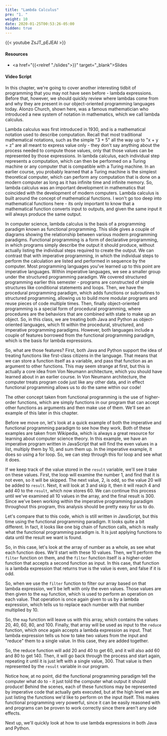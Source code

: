 ```yaml
---
title: "Lambda Calculus"
pre: "1. "
weight: 10
date: 2020-01-25T00:53:26-05:00
hidden: true
---
```


{{< youtube ZsJT_pEJEAI >}}

#### Resources

* <a href="{{<relref "./slides">}}" target="_blank">Slides</a>

#### Video Script

In this chapter, we're going to cover another interesting tidbit of programming that you may not have seen before - lambda expressions. Before that, however, we should quickly review where lambdas come from and why they are present in our object-oriented programming languages today. Alonzo Church, shown here, was a famous mathematician who introduced a new system of notation in mathematics, which we call lambda calculus.

Lambda calculus was first introduced in 1930, and is a mathematical notation used to describe computation. Recall that most traditional mathematical notations, such as the simple "3 + 5" all the way up to "x + y = z" are all meant to express value only - they don't say anything about the process needed to compute those values, only that those values can be represented by those expressions. In lambda calculus, each individual step represents a computation, which can then be performed on a Turing machine or any computer that is compatible with a Turing machine. In an earlier course, you probably learned that a Turing machine is the simplest theoretical computer, which can perform any computation that is done on a modern computer as long as it has infinite time and infinite memory. So, lambda calculus was an important development in mathematics that coincided with the development of modern computers. Lambda calculus is built around the concept of mathematical functions. I won't go too deep into mathematical functions here - its only important to know that a mathematical function converts input to outputs, and given the same input it will always produce the same output. 

In computer science, lambda calculus is the basis of a programming paradigm known as functional programming. This slide gives a couple of diagrams showing the relationship between various modern programming paradigms. Functional programming is a form of declarative programming, in which programs simply describe the output it should produce, without actually listing the individual steps required to create the output. We can contrast that with imperative programming, in which the individual steps to perform the calculation are listed and performed in sequence by the computer. Most programming languages you've learned up to this point are imperative languages. Within imperative languages, we see a smaller group under the structured programming paradigm. We covered structured programming earlier this semester - programs are constructed of simple structures like conditional statements and loops. Then, we have the procedural programming paradigm, which adds functions or subroutines to structured programming, allowing us to build more modular programs and reuse pieces of code multiple times. Then, finally object-oriented programming is a special form of procedural programming, where procedures are the behaviors that are combined with state to make up an object. So, in this class, we are treating both Java and Python as object-oriented languages, which fit within the procedural, structured, and imperative programming paradigms. However, both languages include a couple of features borrowed from the functional programming paradigm, which is the basis for lambda expressions. 

So, what are those features? First, both Java and Python support the idea of treating functions like first-class citizens in the language. That means that we can store a function itself as a variable, and pass that function as an argument to other functions. This may seem strange at first, but this is actually a core idea from Von Neumann architecture, which you should have learned about in an earlier course. In Von Neumann architecture, the computer treats program code just like any other data, and in effect functional programming allows us to do the same within our code!

The other concept taken from functional programming is the use of higher-order functions, which are simply functions in our program that can accept other functions as arguments and then make use of them. We'll see an example of this later in this chapter.

Before we move on, let's look at a quick example of both the imperative and functional programming paradigm to see how they work. Both of these examples are taken from Wikipedia, which is always a great resource for learning about computer science theory. In this example, we have an imperative program written in JavaScript that will find the even values in a list, multiply them by 10, and sum them up. In the imperative example, it does so using a for loop. So, we can step through this for loop and see what it does. 

If we keep track of the value stored in the `result` variable, we'll see it take on these values. First, the loop will examine the number 1, and find that it is not even, so it will be skipped. The next value, 2, is odd, so the value 20 will be added to `result`. Next, it will look at 3 and skip it, then it will reach 4 and add 40 to the `result`, which now stores 60. We can continue this process until we've examined all 10 values in the array, and the final result is 300. Since we've been working within the imperative programming paradigm throughout this program, this analysis should be pretty easy for us to do.

Let's compare that to this code, which is still written in JavaScript, but this time using the functional programming paradigm. It looks quite a bit different. In fact, it looks like one big chain of function calls, which is really what the functional programming paradigm is. It is just applying functions to data until the result we want is found.

So, in this case, let's look at the array of number as a whole, as see what each function does. We'll start with these 10 values. Then, we'll perform the `filter` function on them, and the `filter` function itself is a higher-order function that accepts a second function as input. In this case, that function is a lambda expression that returns true is the value is even, and false if it is odd. 

So, when we use the `filter` function to filter our array based on that lambda expression, we'll be left with only the even values. Those values are then given to the `map` function, which is used to perform an operation on each value. That operation is once again given to us by a lambda expression, which tells us to replace each number with that number multiplied by 10.

So, the `map` function will leave us with this array, which contains the values 20, 40, 60, 80, and 100. Finally, that array will be used as input to the `reduce` function, which once again accepts a lambda expression as input. That lambda expression tells us how to take two values from the input and "reduce" them to a single value. In this case, they are added together. 

So, the reduce function will add 20 and 40 to get 60, and it will also add 60 and 80 to get 140. Then, it will go back through the process and start again, repeating it until it is just left with a single value, 300. That value is then represented by the `result` variable in our program. 

Notice how, at no point, did the functional programming paradigm tell the computer what do to - it just told the computer what output it should produce! Behind the scenes, each of these functions may be represented by imperative code that actually gets executed, but at the high level we are just listing the functions we'd like to perform on the input itself. This makes functional programming very powerful, since it can be easily reasoned with and programs can be proven to work correctly since there aren't any side effects. 

Next up, we'll quickly look at how to use lambda expressions in both Java and Python. 